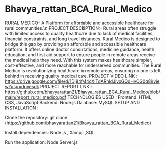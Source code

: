 # Bhavya_rattan_BCA_Rural_Medico
RURAL MEDICO- A Platform for affordable and accessible healthcare for rural communities.\n
PROJECT DESCRIPTION:-
Rural areas often struggle with limited access to quality healthcare due to lack of medical facilities, financial constraints, and long travel distances. Rural Medico is designed to bridge this gap by providing an affordable and accessible healthcare platform. It offers online doctor consultations, medicine guidance, health education, and first aid support to ensure people in remote areas receive the medical help they need. With this system makes healthcare simpler, cost-effective, and more reachable for underserved communities. The Rural Medico is revolutionizing healthcare in remote areas, ensuring no one is left behind in receiving quality medical care.
PROJECT VIDEO LINK :
https://drive.google.com/file/d/1Dj84fM4cXiTdARhldJjvxGQdHvCG0q8i/view?usp=drivesdk
PROJECT REPORT LINK :
https://github.com/bhavyarattan21/Bhavya_rattan_BCA_Rural_Medico/blob/main/report_rural_medico.pdf
TECHNOLOGIES USED :
Frontend: HTML, CSS, JavaScript
Backend: Node.js
Database: MySQL
SETUP AND INSTALLATION :

Clone the repository:
git clone (https://github.com/bhavyarattan21/Bhavya_rattan_BCA_Rural_Medico)

Install dependencies:
Node.js , Xampp ,SQL

Run the application:
Node Server.js
